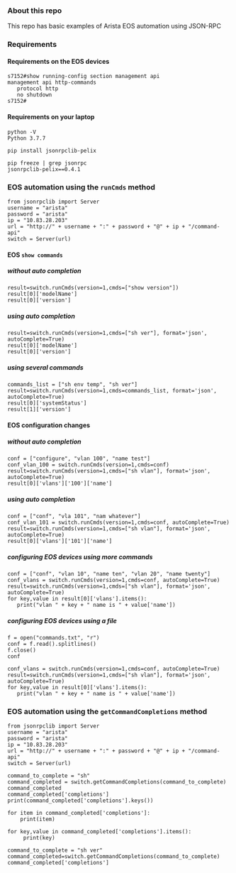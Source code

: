 ### About this repo 

This repo has basic examples of Arista EOS automation using JSON-RPC

### Requirements 

#### Requirements on the EOS devices

```
s7152#show running-config section management api
management api http-commands
   protocol http
   no shutdown
s7152#
```

#### Requirements on your laptop 
```
python -V
Python 3.7.7
```
```
pip install jsonrpclib-pelix 
```
```
pip freeze | grep jsonrpc
jsonrpclib-pelix==0.4.1
```

### EOS automation using the `runCmds` method

```
from jsonrpclib import Server
username = "arista"
password = "arista"
ip = "10.83.28.203"
url = "http://" + username + ":" + password + "@" + ip + "/command-api"
switch = Server(url)
```

#### EOS `show commands` 

##### without auto completion
```
result=switch.runCmds(version=1,cmds=["show version"])
result[0]['modelName']
result[0]['version']
```
##### using auto completion
```
result=switch.runCmds(version=1,cmds=["sh ver"], format='json', autoComplete=True)
result[0]['modelName']
result[0]['version']
```
##### using several commands 
```
commands_list = ["sh env temp", "sh ver"]
result=switch.runCmds(version=1,cmds=commands_list, format='json', autoComplete=True)
result[0]['systemStatus'] 
result[1]['version'] 
```

#### EOS configuration changes 

##### without auto completion
```
conf = ["configure", "vlan 100", "name test"] 
conf_vlan_100 = switch.runCmds(version=1,cmds=conf)
result=switch.runCmds(version=1,cmds=["sh vlan"], format='json', autoComplete=True)
result[0]['vlans']['100']['name']

```
##### using auto completion 
```
conf = ["conf", "vla 101", "nam whatever"] 
conf_vlan_101 = switch.runCmds(version=1,cmds=conf, autoComplete=True)
result=switch.runCmds(version=1,cmds=["sh vlan"], format='json', autoComplete=True)
result[0]['vlans']['101']['name']
```
##### configuring EOS devices using more commands 
```
conf = ["conf", "vlan 10", "name ten", "vlan 20", "name twenty"] 
conf_vlans = switch.runCmds(version=1,cmds=conf, autoComplete=True)
result=switch.runCmds(version=1,cmds=["sh vlan"], format='json', autoComplete=True)
for key,value in result[0]['vlans'].items(): 
   print("vlan " + key + " name is " + value['name'])
```
##### configuring EOS devices using a file 
```
f = open("commands.txt", "r")
conf = f.read().splitlines()
f.close() 
conf

conf_vlans = switch.runCmds(version=1,cmds=conf, autoComplete=True)
result=switch.runCmds(version=1,cmds=["sh vlan"], format='json', autoComplete=True)
for key,value in result[0]['vlans'].items(): 
   print("vlan " + key + " name is " + value['name'])
```

### EOS automation using the `getCommandCompletions` method
```
from jsonrpclib import Server
username = "arista"
password = "arista"
ip = "10.83.28.203"
url = "http://" + username + ":" + password + "@" + ip + "/command-api"
switch = Server(url)

command_to_complete = "sh"
command_completed = switch.getCommandCompletions(command_to_complete) 
command_completed
command_completed['completions']
print(command_completed['completions'].keys())

for item in command_completed['completions']: 
    print(item)

for key,value in command_completed['completions'].items(): 
     print(key)

command_to_complete = "sh ver"
command_completed=switch.getCommandCompletions(command_to_complete) 
command_completed['completions']
```
